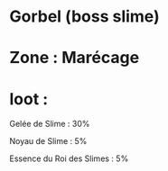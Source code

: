 # Gorbel (boss slime)

# Zone : Marécage 

# loot : 
Gelée de Slime : 30%

Noyau de Slime : 5%

Essence du Roi des Slimes : 5%
